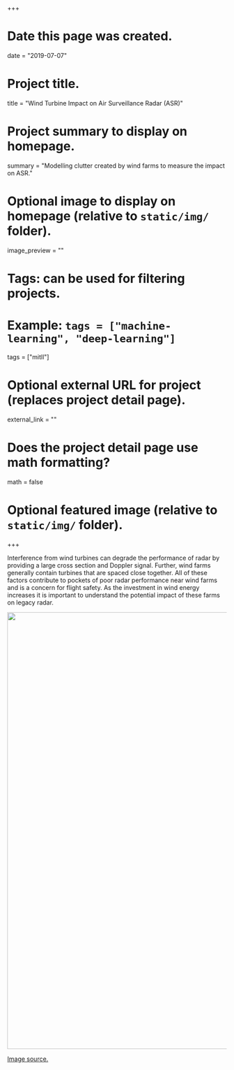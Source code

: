 +++
# Date this page was created.
date = "2019-07-07"

# Project title.
title = "Wind Turbine Impact on Air Surveillance Radar (ASR)"

# Project summary to display on homepage.
summary = "Modelling clutter created by wind farms to measure the impact on ASR."

# Optional image to display on homepage (relative to `static/img/` folder).
image_preview = ""

# Tags: can be used for filtering projects.
# Example: `tags = ["machine-learning", "deep-learning"]`
tags = ["mitll"]

# Optional external URL for project (replaces project detail page).
external_link = ""

# Does the project detail page use math formatting?
math = false

# Optional featured image (relative to `static/img/` folder).


+++

Interference from wind turbines can degrade the performance of radar by providing 
a large cross section and Doppler signal.  Further, wind farms generally contain 
turbines that are spaced close together. All of these factors contribute to 
pockets of poor radar performance near wind farms and is a concern for flight 
safety.  As the investment in wind energy increases it is important to understand 
the potential impact of these farms on legacy radar.

<img src = "/img/windfarm/size.png" width = "1000">

   

<a href="http://www.windenergy.org.nz/improvements-in-technology">Image source.</a>